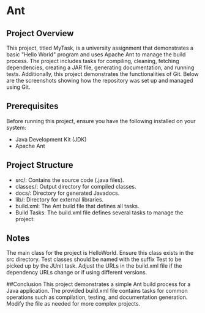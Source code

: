 # Ant
## Project Overview
This project, titled MyTask, is a university assignment that demonstrates a basic "Hello World" program and uses Apache Ant to manage the build process. The project includes tasks for compiling, cleaning, fetching dependencies, creating a JAR file, generating documentation, and running tests. Additionally, this project demonstrates the functionalities of Git. Below are the screenshots showing how the repository was set up and managed using Git.

## Prerequisites
Before running this project, ensure you have the following installed on your system:
- Java Development Kit (JDK)
- Apache Ant

## Project Structure
- src/: Contains the source code (.java files).
- classes/: Output directory for compiled classes.
- docs/: Directory for generated Javadocs.
- lib/: Directory for external libraries.
- build.xml: The Ant build file that defines all tasks.
- Build Tasks: The build.xml file defines several tasks to manage the project:


## Notes
The main class for the project is HelloWorld. Ensure this class exists in the src directory.
Test classes should be named with the suffix Test to be picked up by the JUnit task.
Adjust the URLs in the build.xml file if the dependency URLs change or if using different versions.

##Conclusion
This project demonstrates a simple Ant build process for a Java application. The provided build.xml file contains tasks for common operations such as compilation, testing, and documentation generation. Modify the file as needed for more complex projects.






